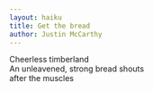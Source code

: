 ```yaml
---
layout: haiku
title: Get the bread
author: Justin McCarthy
---
```


Cheerless timberland<br>
An unleavened, strong bread shouts<br>
after the muscles<br>